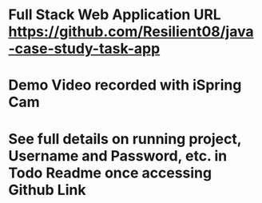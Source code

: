 # Full Stack Web Application URL  https://github.com/Resilient08/java-case-study-task-app

# Demo Video recorded with iSpring Cam

# See full details on running project, Username and Password, etc. in Todo Readme once accessing Github Link


